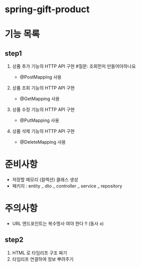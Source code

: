 # spring-gift-product
# 기능 목록 

## step1
1. 상품 추가 기능의 HTTP API 구현 #질문: 조회먼저 만들어야하나요
    - @PostMapping 사용 
2. 상품 조회 기능의 HTTP API 구현
   - @GetMapping 사용

3. 상품 수정 기능의 HTTP API 구현
   - @PutMapping 사용

4. 상품 삭제 기능의 HTTP API 구현
    - @DeleteMapping 사용 

# 준비사항
 - 저장할 메모리 (컬렉션) 클래스 생성
 - 패키지 : entity _ dto _ controller _ service _ repository 

# 주의사항
- URL 엔드포인트는 복수명사 여야 한다 !! (동사 x)



## step2
1. HTML 로 타임리프 구조 짜기 
2. 타임리프 연결하여 정보 뿌려주기 